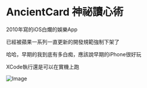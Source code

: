 # AncientCard 神祕讀心術

2010年寫的iOS白爛的娛樂App

已經被蘋果一系列一直更新的開發規範強制下架了

哈哈，早期的我到底有多白痴，應該說早期的iPhone很好玩

XCode執行還是可以在實機上跑

![Image](https://github.com/mlin7389/AncientCard/blob/main/demo.gif)
